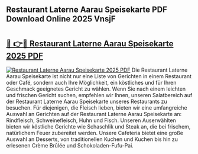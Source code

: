 ## Restaurant Laterne Aarau Speisekarte PDF Download Online 2025 VnsjF

# <h2><a href="http://gcc8wg.nevu.top/?p=Restaurant+Laterne+Aarau+Speisekarte">🔗 👉🔴 Restaurant Laterne Aarau Speisekarte 2025 PDF</a></h2>

[![Restaurant Laterne Aarau Speisekarte 2025 PDF](https://i.imgur.com/dBaPXMq.png)](http://gcc8wg.nevu.top/?p=Restaurant+Laterne+Aarau+Speisekarte)
Die Restaurant Laterne Aarau Speisekarte ist nicht nur eine Liste von Gerichten in einem Restaurant oder Café, sondern auch Ihre Möglichkeit, ein köstliches und für Ihren Geschmack geeignetes Gericht zu wählen. Wenn Sie nach einem leichten und frischen Gericht suchen, empfehlen wir Ihnen, unseren Salatbereich auf der Restaurant Laterne Aarau Speisekarte unseres Restaurants zu besuchen. Für diejenigen, die Fleisch lieben, bieten wir eine umfangreiche Auswahl an Gerichten auf der Restaurant Laterne Aarau Speisekarte an: Rindfleisch, Schweinefleisch, Huhn und Fisch. Unseren Auserwählten bieten wir köstliche Gerichte wie Schaschlik und Steak an, die bei frischem, natürlichem Feuer zubereitet werden. Unsere Cafeteria bietet eine große Auswahl an Desserts, von traditionellen Kuchen und Kuchen bis hin zu erlesenen Crème Brûlée und Schokoladen-Fufu-Pai.
